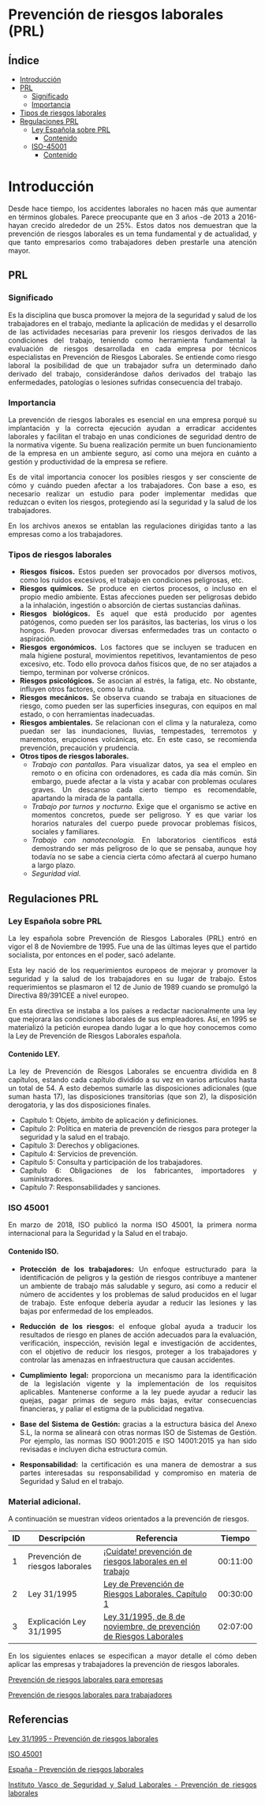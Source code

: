# Prevención de riesgos laborales (PRL)

<div style="text-align: justify">

## Índice
* [Introducción](#Introducción)
* [PRL](#PRL)
    * [Significado](#Significado)
    * [Importancia](#Importancia)
* [Tipos de riesgos laborales ](#Tipos-de-riesgos-laborales)
* [Regulaciones PRL](#Regulaciones-PRL)
    * [Ley Española sobre PRL](#Ley-Española-sobre-PRL)
        * [Contenido](#Contenido-LEY)
    * [ISO-45001](#ISO-45001)
        * [Contenido](#Contenido-ISO)

# Introducción

Desde hace tiempo, los accidentes laborales no hacen más que aumentar en términos globales. Parece preocupante que en 3 años -de 2013 a 2016- hayan crecido alrededor de un 25%. Estos datos nos demuestran que la prevención de riesgos laborales es un tema fundamental y de actualidad, y que tanto empresarios como trabajadores deben prestarle una atención mayor.

## PRL
### Significado
Es la disciplina que busca promover la mejora de la seguridad y salud de los trabajadores en el trabajo, mediante la aplicación de medidas y el desarrollo de las actividades necesarias para prevenir los riesgos derivados de las condiciones del trabajo, teniendo como herramienta fundamental la evaluación de riesgos desarrollada en cada empresa por técnicos especialistas en Prevención de Riesgos Laborales.
Se entiende como riesgo laboral la posibilidad de que un trabajador sufra un determinado daño derivado del trabajo, considerándose daños derivados del trabajo las enfermedades, patologías o lesiones sufridas consecuencia del trabajo.

### Importancia
La prevención de riesgos laborales es esencial en una empresa porqué su implantación y la correcta ejecución ayudan a erradicar accidentes laborales y facilitan el trabajo en unas condiciones de seguridad dentro de la normativa vigente. Su buena realización permite un buen funcionamiento de la empresa en un ambiente seguro, así como una mejora en cuánto a gestión y productividad de la empresa se refiere.

Es de vital importancia conocer los posibles riesgos y ser consciente de cómo y cuándo pueden afectar a los trabajadores. Con base a eso, es necesario realizar un estudio para poder implementar medidas que reduzcan o eviten los riesgos, protegiendo así la seguridad y la salud de los trabajadores.

En los archivos anexos se entablan las regulaciones dirigidas tanto a las empresas como a los trabajadores. 

### Tipos de riesgos laborales 
* **Riesgos físicos.**
Estos pueden ser provocados por diversos motivos, como los ruidos excesivos, el trabajo en condiciones peligrosas, etc.
* **Riesgos químicos.**
Se produce en ciertos procesos, o incluso en el propio medio ambiente. Estas afecciones pueden ser peligrosas debido a la inhalación, ingestión o absorción de ciertas sustancias dañinas.
* **Riesgos biológicos.**
Es aquel que está producido por agentes patógenos, como pueden ser los parásitos, las bacterias, los virus o los hongos. Pueden provocar diversas enfermedades tras un contacto o aspiración. 
* **Riesgos ergonómicos.**
Los factores que se incluyen se traducen en mala higiene postural, movimientos repetitivos, levantamientos de peso excesivo, etc. Todo ello provoca daños físicos que, de no ser atajados a tiempo, terminan por volverse crónicos.
* **Riesgos psicológicos.**
Se asocian al estrés, la fatiga, etc. No obstante, influyen otros factores, como la rutina.
* **Riesgos mecánicos.**
Se observa cuando se trabaja en situaciones de riesgo, como pueden ser las superficies inseguras, con equipos en mal estado, o con herramientas inadecuadas. 
* **Riesgos ambientales.**
Se relacionan con el clima y la naturaleza, como puedan ser las inundaciones, lluvias, tempestades, terremotos y maremotos, erupciones volcánicas, etc. En este caso, se recomienda prevención, precaución y prudencia.
* **Otros tipos de riesgos laborales.**
    * _Trabajo con pantallas._ 
    Para visualizar datos, ya sea el empleo en remoto o en oficina con ordenadores, es cada día más común. Sin embargo, puede afectar a la vista y acabar con problemas oculares graves. Un descanso cada cierto tiempo es recomendable, apartando la mirada de la pantalla.
    * _Trabajo por turnos y nocturno._
    Exige que el organismo se active en momentos concretos, puede ser peligroso. Y es que variar los horarios naturales del cuerpo puede provocar problemas físicos, sociales y familiares. 
    * _Trabajo con nanotecnología._
    En laboratorios científicos está demostrando ser más peligroso de lo que se pensaba, aunque hoy todavía no se sabe a ciencia cierta cómo afectará al cuerpo humano a largo plazo.
    * _Seguridad vial._

## Regulaciones PRL

### Ley Española sobre PRL
La ley española sobre Prevención de Riesgos Laborales (PRL) entró en vigor el 8 de Noviembre de 1995. Fue una de las últimas leyes que el partido socialista, por entonces en el poder, sacó adelante. [](https://www.boe.es/buscar/act.php?id=BOE-A-1995-24292)

Esta ley nació de los requerimientos europeos de mejorar y promover la seguridad y la salud de los trabajadores en su lugar de trabajo. Estos requerimientos se plasmaron el 12 de Junio de 1989 cuando se promulgó la Directiva 89/391CEE a nivel europeo.

En esta directiva se instaba a los países a redactar nacionalmente una ley que mejorara las condiciones laborales de sus empleadores. Así, en 1995 se materializó la petición europea dando lugar a lo que hoy conocemos como la Ley de Prevención de Riesgos Laborales española.

#### Contenido LEY.
La ley de Prevención de Riesgos Laborales se encuentra dividida en 8 capítulos, estando cada capítulo dividido a su vez en varios artículos hasta un total de 54. A esto debemos sumarle las disposiciones adicionales (que suman hasta 17), las disposiciones transitorias (que son 2), la disposición derogatoria, y las dos disposiciones finales.

* Capítulo 1: Objeto, ámbito de aplicación y definiciones.
* Capítulo 2: Política en materia de prevención de riesgos para proteger la seguridad y la salud en el trabajo.
* Capítulo 3: Derechos y obligaciones.
* Capítulo 4: Servicios de prevención.
* Capítulo 5: Consulta y participación de los trabajadores.
* Capítulo 6: Obligaciones de los fabricantes, importadores y suministradores.
* Capítulo 7: Responsabilidades y sanciones.


### ISO 45001
En marzo de 2018, ISO publicó la norma ISO 45001, la primera norma internacional para la Seguridad y la Salud en el trabajo.

#### Contenido ISO.

* **Protección de los trabajadores:** Un enfoque estructurado para la identificación de peligros y la gestión de riesgos contribuye a mantener un ambiente de trabajo más saludable y seguro, asi como a reducir el número de accidentes y los problemas de salud producidos en el lugar de trabajo. Este enfoque debería ayudar a reducir las lesiones y las bajas por enfermedad de los empleados.


* **Reducción de los riesgos:** el enfoque global ayuda a traducir los resultados de riesgo en planes de acción adecuados para la evaluación, verificación, inspección, revisión legal e investigación de accidentes, con el objetivo de reducir los riesgos, proteger a los trabajadores y controlar las amenazas en infraestructura que causan accidentes.


* **Cumplimiento legal:** proporciona un mecanismo para la identificación de la legislación vigente y la implementación de los requisitos aplicables. Mantenerse conforme a la ley puede ayudar a reducir las quejas, pagar primas de seguro más bajas, evitar consecuencias financieras, y paliar el estigma de la publicidad negativa.

* **Base del Sistema de Gestión:** gracias a la estructura básica del Anexo S.L, la norma se alineará con otras normas ISO de Sistemas de Gestión. Por ejemplo, las normas ISO 9001:2015 e ISO 14001:2015 ya han sido revisadas e incluyen dicha estructura común.

* **Responsabilidad:** la certificación es una manera de demostrar a sus partes interesadas su responsabilidad y compromiso en materia de Seguridad y Salud en el trabajo.

### Material adicional. 
A continuación se muestran vídeos orientados a la prevención de riesgos.  

| ID      | Descripción | Referencia | Tiempo  |
| ------- | ----------- | ---------- | ------- |
| 1  |Prevención de riesgos laborales| [¡Cuídate! prevención de riesgos laborales en el trabajo](https://www.youtube.com/watch?v=fj7e-uE_5NY) | 00:11:00|
| 2  |Ley 31/1995| [Ley de Prevención de Riesgos Laborales. Capítulo 1](https://www.youtube.com/watch?v=gF6SEQu_m0g) | 00:30:00|
| 3  |Explicación Ley 31/1995| [Ley 31/1995, de 8 de noviembre, de prevención de Riesgos Laborales](https://www.youtube.com/watch?v=ZBrNPOz2Pnw) | 02:07:00|

En los siguientes enlaces se especifican a mayor detalle el cómo deben aplicar las empresas y trabajadores la prevención de riesgos laborales.  

[Prevención de riesgos laborales para empresas](https://github.com/cs-ehu/Ejemplo/blob/ex2-Karla/UNE157801/6%20Estudios%20con%20entidad%20propia/6.4%20Prevenci%C3%B3n%20de%20Riesgos%20Laborales/Referencias/Prevenci%C3%B3n%20de%20riesgos%20laborales%20(PRL)%20para%20empresas.md)


[Prevención de riesgos laborales para trabajadores](https://github.com/cs-ehu/Ejemplo/blob/ex2-Karla/UNE157801/6%20Estudios%20con%20entidad%20propia/6.4%20Prevenci%C3%B3n%20de%20Riesgos%20Laborales/Referencias/Prevenci%C3%B3n%20de%20riesgos%20laborales%20(PRL)%20para%20trabajadores.md)

## Referencias
[Ley 31/1995 - Prevención de riesgos laborales](https://www.boe.es/legislacion/codigos/codigo.php?id=037_Prevencion_de_riesgos_laborales)

[ISO 45001](https://www.nueva-iso-45001.com/)

[ España - Prevención de riesgos laborales](https://prevencion-riesgoslaborales.com/ley-prevencion-riesgos-laborales/)

[Instituto Vasco de Seguridad y Salud Laborales - Prevención de riesgos laborales](http://www.osalan.euskadi.eus/a-quien-nos-dirigimos/-/que-es-la-prevencion-de-riesgos-laborales/)


